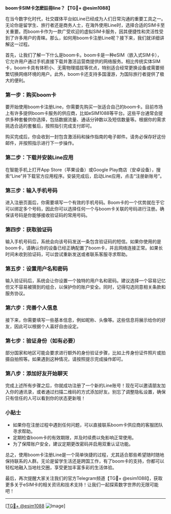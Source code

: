 **boom卡SIM卡怎麽註冊line？【TG💪+ @esim1088】**

在当今数字化时代，社交媒体平台如Line已经成为人们日常沟通的重要工具之一。无论你是留学生、旅行者还是商务人士，在海外使用Line时，选择合适的SIM卡至关重要。而boom卡作为一款广受欢迎的虚拟SIM卡服务，因其便捷性和灵活性受到了许多用户的青睐。那么，如何用boom卡注册Line呢？接下来，我们就详细讲解这一过程。

首先，让我们了解一下什么是boom卡。boom卡是一种eSIM（嵌入式SIM卡），它允许用户通过手机直接下载并激活运营商提供的网络服务。相比传统实体SIM卡，boom卡具有体积小、无需物理插拔等优点，特别适合经常更换设备或需要频繁切换网络环境的用户。此外，boom卡还支持多国漫游，为国际旅行者提供了极大的便利。

### **第一步：购买boom卡**
要开始使用boom卡注册Line，你需要先购买一张适合自己的boom卡。目前市场上有许多提供boom卡服务的供应商，比如eSIM1088等平台。这些平台通常会提供多种套餐供你选择，包括数据流量、通话分钟数以及短信数量等。根据你的需求挑选合适的套餐后，按照指引完成支付即可。

购买完成后，你会收到一封包含激活码和操作指南的电子邮件。请务必保存好这份邮件，并按照指示进行下一步操作。

### **第二步：下载并安装Line应用**
在智能手机上打开App Store（苹果设备）或Google Play商店（安卓设备），搜索“Line”并下载官方应用程序。安装完成后，启动Line应用，点击“注册新账号”。

### **第三步：输入手机号码**
进入注册页面后，你需要填写一个有效的手机号码。Boom卡的一个优势就在于它可以绑定多个号码，因此你可以选择任何一个与boom卡关联的号码进行注册。确保该号码是你能够接收验证码的常用号码。

### **第四步：获取验证码**
输入手机号码后，系统会向该号码发送一条包含验证码的短信。如果你使用的是boom卡，请确认你的设备已经正确配置了boom卡，并且网络连接正常。如果长时间未收到验证码，可以尝试重新发送或者联系客服寻求帮助。

### **第五步：设置用户名和密码**
输入验证码后，系统会让你设置一个独特的用户名和密码。建议选择一个容易记忆但又不容易被猜到的组合，以保护你的账户安全。同时，记得勾选同意相关条款和服务协议。

### **第六步：完善个人信息**
接下来，你需要填写一些基本信息，例如昵称、头像等。这些信息将展示给你的好友，因此可以根据个人喜好自由设定。

### **第七步：验证身份（如有必要）**
部分国家和地区可能会要求进行额外的身份验证步骤，比如上传身份证件照片或拍摄自拍照等。如果遇到这种情况，请按照提示完成操作即可。

### **第八步：添加好友开始聊天**
完成上述所有步骤之后，你就成功注册了一个新的Line账号！现在可以邀请朋友加入你的通讯录，或者通过扫描二维码的方式添加好友。别忘了调整隐私设置，确保只有信任的人可以看到你的状态更新哦！

### **小贴士**
- 如果你在注册过程中遇到任何问题，可以直接联系boom卡供应商的客服团队寻求帮助。
- 定期检查boom卡的有效期限，并及时续费以免影响正常使用。
- 为了保障账户安全，建议定期更改密码并启用双重认证功能。

总之，使用boom卡注册Line是一个简单快捷的过程，尤其适合那些希望随时随地保持联系的人群。无论是留学生活还是跨国工作，有了boom卡的支持，你都可以轻松地融入当地社交圈，享受更加丰富多彩的生活体验。

最后，再次提醒大家关注我们的官方Telegram频道【TG💪+ @esim1088】，获取更多关于eSIM卡的相关资讯和技术支持！让我们一起探索数字世界的无限可能吧！

---

[[TG💪+ @esim1088](https://t.me/s/esim1088) ![Image](https://i.postimg.cc/4NQfJmqS/Snipaste-2025-05-13-00-14-12.png)]